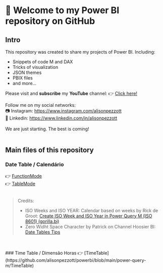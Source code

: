 # 👋 Welcome to my Power BI repository on GitHub

## Intro

This repository was created to share my projects of Power BI. Including:
- Snippets of code M and DAX
- Tricks of visualization
- JSON themes
- PBIX files
- and more...

Please visit and **subscribe** my **YouTube** channel: 👉 [Click here!](https://www.youtube.com/c/alisonpezzott/?sub_confirmation=1) <br>

Follow me on my social networks: <br>
📷 Instagram: https://www.instagram.com/alisonpezzott <br>
💼 Linkedin: https://www.linkedin.com/in/alisonpezzott <br>
<br>
We are just starting. The best is coming!<br>
<br>
## Main files of this repository
### Date Table / Calendário <br>
👉 [FunctionMode](https://github.com/alisonpezzott/powerbi/blob/main/power-query-m/DateTable_FunctionMode)<br>
👉 [TableMode](https://github.com/alisonpezzott/powerbi/blob/main/power-query-m/DateTable_TableMode)<br>
<br>
> Credits:
> - ISO Weeks and ISO YEAR: Calendar based on weeks by Rick de Groot: [Create ISO Week and ISO Year in Power Query M (ISO 8601) (gorilla.bi)](https://gorilla.bi/power-query/create-iso-week-and-iso-year/#final-code-iso-week)
> - Zero Widht Space Character by Patrick on Channel Hoosier BI: [Date Tables Tips](https://youtu.be/E0oe7k0UXXY)
<br>
<br>
### Time Table / Dimensão Horas
👉 [TimeTable](https://github.com/alisonpezzott/powerbi/blob/main/power-query-m/TimeTable)


